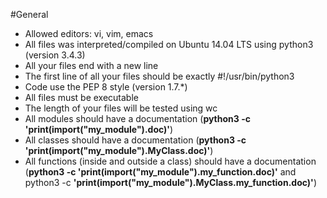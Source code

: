 #General
* Allowed editors: vi, vim, emacs
* All files was interpreted/compiled on Ubuntu 14.04 LTS using python3 (version 3.4.3)
* All your files end with a new line
* The first line of all your files should be exactly #!/usr/bin/python3
* Code use the PEP 8 style (version 1.7.*)
* All files must be executable
* The length of your files will be tested using wc
* All modules should have a documentation (__python3 -c 'print(__import__("my_module").__doc__)'__)
* All classes should have a documentation (__python3 -c 'print(__import__("my_module").MyClass.__doc__)'__)
* All functions (inside and outside a class) should have a documentation (__python3 -c 'print(__import__("my_module").my_function.__doc__)'__ and python3 -c
  __'print(__import__("my_module").MyClass.my_function.__doc__)'__)